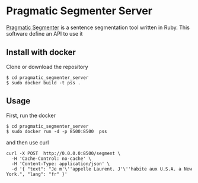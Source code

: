 # Pragmatic Segmenter Server
[Pragmatic Segmenter](https://github.com/diasks2/pragmatic_segmenter) is a sentence segmentation tool written in Ruby. This software define an API to use it

## Install with docker
Clone or download the repository
```
$ cd pragmatic_segmenter_server
$ sudo docker build -t pss .
```
## Usage
First, run the docker

```
$ cd pragmatic_segmenter_server
$ sudo docker run -d -p 8500:8500  pss
```

and then use curl
```
curl -X POST  http://0.0.0.0:8500/segment \
  -H 'Cache-Control: no-cache' \
  -H 'Content-Type: application/json' \
  -d '{ "text": "Je m'\''appelle Laurent. J'\''habite aux U.S.A. a New York.", "lang": "fr" }'
```
